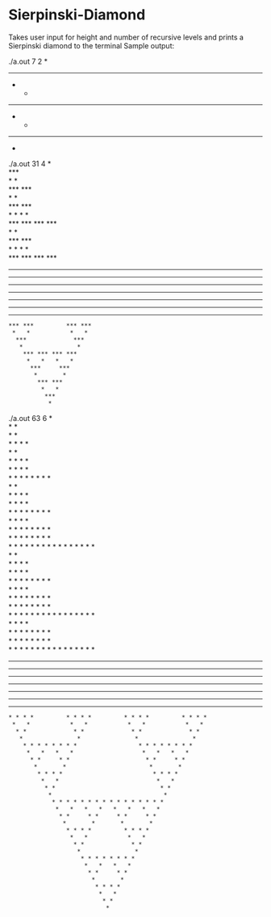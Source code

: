 # Sierpinski-Diamond
Takes user input for height and number of recursive levels and prints a Sierpinski diamond to the terminal
Sample output:

./a.out 7 2
   *   
  ***  
 *   * 
*** ***
 *   * 
  ***  
   *   
   
./a.out 31 4
               *               
              ***              
             *   *             
            *** ***            
           *       *           
          ***     ***          
         *   *   *   *         
        *** *** *** ***        
       *               *       
      ***             ***      
     *   *           *   *     
    *** ***         *** ***    
   *       *       *       *   
  ***     ***     ***     ***  
 *   *   *   *   *   *   *   * 
*** *** *** *** *** *** *** ***
 *   *   *   *   *   *   *   * 
  ***     ***     ***     ***  
   *       *       *       *   
    *** ***         *** ***    
     *   *           *   *     
      ***             ***      
       *               *       
        *** *** *** ***        
         *   *   *   *         
          ***     ***          
           *       *           
            *** ***            
             *   *             
              ***              
               *               

./a.out 63 6
                               *                               
                              * *                              
                             *   *                             
                            * * * *                            
                           *       *                           
                          * *     * *                          
                         *   *   *   *                         
                        * * * * * * * *                        
                       *               *                       
                      * *             * *                      
                     *   *           *   *                     
                    * * * *         * * * *                    
                   *       *       *       *                   
                  * *     * *     * *     * *                  
                 *   *   *   *   *   *   *   *                 
                * * * * * * * * * * * * * * * *                
               *                               *               
              * *                             * *              
             *   *                           *   *             
            * * * *                         * * * *            
           *       *                       *       *           
          * *     * *                     * *     * *          
         *   *   *   *                   *   *   *   *         
        * * * * * * * *                 * * * * * * * *        
       *               *               *               *       
      * *             * *             * *             * *      
     *   *           *   *           *   *           *   *     
    * * * *         * * * *         * * * *         * * * *    
   *       *       *       *       *       *       *       *   
  * *     * *     * *     * *     * *     * *     * *     * *  
 *   *   *   *   *   *   *   *   *   *   *   *   *   *   *   * 
* * * * * * * * * * * * * * * * * * * * * * * * * * * * * * * *
 *   *   *   *   *   *   *   *   *   *   *   *   *   *   *   * 
  * *     * *     * *     * *     * *     * *     * *     * *  
   *       *       *       *       *       *       *       *   
    * * * *         * * * *         * * * *         * * * *    
     *   *           *   *           *   *           *   *     
      * *             * *             * *             * *      
       *               *               *               *       
        * * * * * * * *                 * * * * * * * *        
         *   *   *   *                   *   *   *   *         
          * *     * *                     * *     * *          
           *       *                       *       *           
            * * * *                         * * * *            
             *   *                           *   *             
              * *                             * *              
               *                               *               
                * * * * * * * * * * * * * * * *                
                 *   *   *   *   *   *   *   *                 
                  * *     * *     * *     * *                  
                   *       *       *       *                   
                    * * * *         * * * *                    
                     *   *           *   *                     
                      * *             * *                      
                       *               *                       
                        * * * * * * * *                        
                         *   *   *   *                         
                          * *     * *                          
                           *       *                           
                            * * * *                            
                             *   *                             
                              * *                              
                               *  
